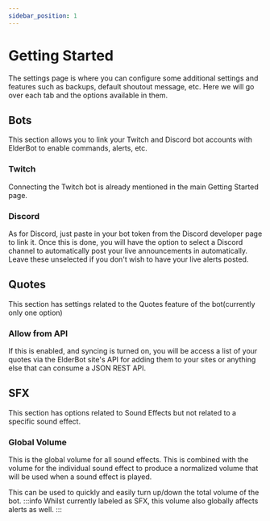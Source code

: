 ```yaml
---
sidebar_position: 1
---
```


# Getting Started
The settings page is where you can configure some additional settings and features such as backups, default shoutout message, etc.
Here we will go over each tab and the options available in them.

## Bots
This section allows you to link your Twitch and Discord bot accounts with ElderBot to enable commands, alerts, etc.

### Twitch
Connecting the Twitch bot is already mentioned in the main Getting Started page.

### Discord
As for Discord, just paste in your bot token from the Discord developer page to link it.
Once this is done, you will have the option to select a Discord channel to automatically post your live announcements in automatically. Leave these unselected if you don't wish to have your live alerts posted.

## Quotes
This section has settings related to the Quotes feature of the bot(currently only one option)

### Allow from API
If this is enabled, and syncing is turned on, you will be access a list of your quotes via the ElderBot site's API for adding them to your sites or anything else that can consume a JSON REST API.

## SFX
This section has options related to Sound Effects but not related to a specific sound effect.

### Global Volume
This is the global volume for all sound effects. This is combined with the volume for the individual sound effect to produce a normalized volume that will be used when a sound effect is played.

This can be used to quickly and easily turn up/down the total volume of the bot.
:::info
Whilst currently labeled as SFX, this volume also globally affects alerts as well.
:::